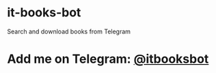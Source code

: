 # it-books-bot
Search and download books from Telegram

# Add me on Telegram: [@itbooksbot](https://telegram.me/itbooksbot)